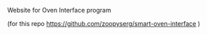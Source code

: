  Website for Oven Interface program
 
 (for this repo https://github.com/zoopyserg/smart-oven-interface )
